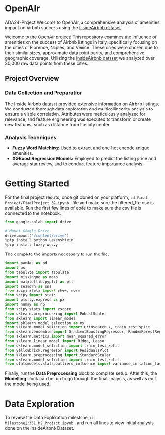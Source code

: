 # OpenAIr
ADA24-Project
Welcome to OpenAIr, a comprehensive analysis of amenities impact on Airbnb success using the [InsideAirbnb dataset](https://insideairbnb.com/get-the-data/).

Welcome to the OpenAIr project! This repository examines the influence of amenities on the success of Airbnb listings in Italy, specifically focusing on the cities of Florence, Naples, and Venice. These cities were chosen due to their similar sizes, approximate data point parity, and comprehensive geographic coverage. Utilizing the [InsideAirbnb dataset](https://insideairbnb.com/get-the-data/) we analyzed over 30,000 raw data points from these cities.

## Project Overview

### Data Collection and Preparation
The Inside Airbnb dataset provided extensive information on Airbnb listings. We conducted thorough data exploration and multicollinearity analysis to ensure a viable correlation. Attributes were meticulously analyzed for relevance, and feature engineering was executed to transform or create new features, such as distance from the city center.

### Analysis Techniques
- **Fuzzy Word Matching:** Used to extract and one-hot encode unique amenities.
- **XGBoost Regression Models:** Employed to predict the listing price and average star review, and to conduct feature importance analysis. 

# Getting Started
For the final project results, once git cloned on your platform, ```cd Final Project/FinalProject_32.ipynb ``` file and make sure the filtered_file.csv is available. 
Run the first few lines of code to make sure the csv file is connected to the notebook.

```python
from google.colab import drive

# Mount Google Drive
drive.mount('/content/drive')
%pip install python-Levenshtein
%pip install fuzzy-wuzzy
```
The complete the imports necessary to run the file: 
```python
import pandas as pd
import os
from tabulate import tabulate
import missingno as msno
import matplotlib.pyplot as plt
import seaborn as sns
from scipy.stats import skew, norm
from scipy import stats
import plotly.express as px
import numpy as np
from scipy.stats import zscore
from sklearn.preprocessing import RobustScaler
from sklearn import linear_model
import sklearn.model_selection as ms
from sklearn.model_selection import GridSearchCV, train_test_split
from sklearn.ensemble import GradientBoostingRegressor, RandomForestRegressor
from sklearn.metrics import mean_squared_error
from sklearn.linear_model import Ridge, Lasso
from sklearn.model_selection import train_test_split
from yellowbrick.regressor import ResidualsPlot
from sklearn.preprocessing import StandardScaler
from sklearn.model_selection import train_test_split
from statsmodels.stats.outliers_influence import variance_inflation_factor
```
Finally, run the **Data Preprocessing** block to complete setup. After this, the **Modelling** block can be run to go through the final analysis, as well as edit the model being used. 

# Data Exploration

To review the Data Exploration milestone, ```cd Milestone2/351_M2_Project.ipynb ``` and run all lines to view initial analysis done on the InsideAirbnb Dataset. 
